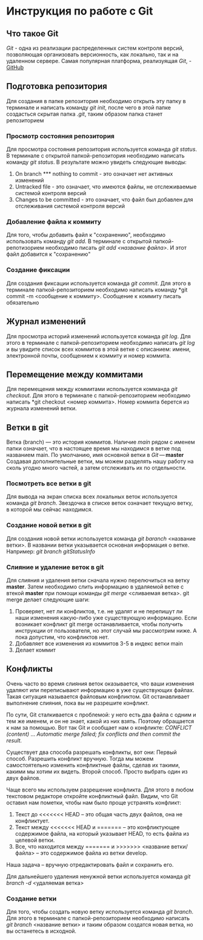 # Инструкция по работе с Git

## Что такое Git
*Git* - одна из реализации распределенных систем контроля версий, позволяющая организовать версионность, как локально, так и на удаленном сервере. Самая популярная платформа, реализуящая *Git*, - [GitHub](https://github.com) 

## Подготовка репозитория
Для создания в папке репозитория необходимо открыть эту папку в терминале и написать команду *git init*, после чего в этой папке создасться скрытая папка *.git*, таким образом папка станет репозиторием

### Просмотр состояния репозитория
Для просмотра состояния репозитория используется команда *git status*. В терминале с открытой папкой-репозитория необходимо написать команду *git status*. В результате можно увидеть следующие выводы:
1. On branch *** nothing to commit - это означает нет активных изменений
2. Untracked file - это означает, что имеются файлы, не отслеживаемые системой контроля версий
3. Changes to be committed - это означает, что файл был добавлен для отслеживания системой контроля версий

### Добавление файла к коммиту
Для того, чтобы добавить файл к "сохранению", необходимо использовать команду *git add*. В терминале с открытой папкой-репотизорием необходимо писать *git add <название файла>*. И этот файл добавится к "сохранению"

### Создание фиксации
Для создания фиксации используется команда *git commit*. Для этого в терминале папкой-репозиторием необходимо написать команду *git commit -m <сообщение к коммиту>. Сообщение к коммиту писать обязательно

## Журнал изменений
Для просмотра историй изменений используется команда *git log*. Для этого в терминале с папкой-репозиторием необходимо написать *git log* и вы увидите список всех коммитов в этой ветке с описанием: имени, электронной почты, сообщением к коммиту и номер коммита.

## Перемещение между коммитами
Для перемещения между коммитами используется комманда *git checkout*. Для этого в терминале с папкой-репозиторием необходимо написать *git checkout <номер коммита>. Номер коммита берется из журнала изменений ветки.

## Ветки в git
Ветка (branch) — это история коммитов.
Наличие *main* рядом с именем папки означает, что в настоящее время мы находимся в ветке под названием main. 
По умолчанию, имя основной ветки в *Git* — **master** 
Создавая дополнительные ветки, мы можем разделять нашу работу на сколь угодно много частей, а затем отслеживать их по отдельности.

### Посмотреть все ветки в git
Для вывода на экран списка всех локальных веток используется команда *git branch*. 
Звездочка в списке веток означает текущую ветку, в которой мы сейчас находимся.

### Создание новой ветки в git
Для создания новой ветки используется команда *git baranch* <название ветки>. В названии ветки указывается основная информация о ветке. Например: *git branch gitStatusInfo*

### Cлияние и удаление веток в git
Для слияния и удаления ветки сначала нужно перелючиться на ветку **master**. Затем необходимо слить информацию в удаляемой ветке с втекой **master** при помощи команды *git merge* <сливаемая ветка>.
git merge делает следующие шаги:
1. Проверяет, нет ли конфликтов, т.е. не удалят и не перепишут ли наши изменения какую-либо уже существующую информацию. Если возникает конфликт git merge останавливается, чтобы получить инструкции от пользователя, но этот случай мы рассмотрим ниже. А пока допустим, что конфликтов нет.
2. Добавляет все изменения из коммитов 3-5 в индекс ветки main
3. Делает коммит

## Конфликты
Очень часто во время слияния веток оказывается, что ваши изменения удаляют или переписывают информацию в уже существующих файлах. Такая ситуация называется файловым конфликтом. Git останавливает выполнение слияния, пока вы не разрешите конфликт.

По сути, Git сталкивается с проблемой: у него есть два файла с одним и тем же именем, и он не знает, какой из них взять. Поэтому обращается к нам за помощью.
Вот так Git и сообщает нам о конфликте: *CONFLICT (content)* ... *Automatic merge failed; fix conflicts and then commit the result.*

Существует два способа разрешать конфликты, вот они:
Первый способ. Разрешить конфликт вручную. Тогда мы можем самостоятельно изменить конфликтные файлы, сделав их такими, какими мы хотим их видеть.
Второй способ. Просто выбрать один из двух файлов.

Чаще всего мы используем разрешение конфликта.
Для этого в любом текстовом редакторе откройте конфликтный файл.
Видим, что Git оставил нам пометки, чтобы нам было проще устранять конфликт:
1. Текст до <<<<<<< HEAD – это общая часть двух файлов, она не конфликтует.
2. Текст между <<<<<<< HEAD и ======= – это конфликтующее содержимое файла, на который указывает HEAD, то есть файла из целевой ветки.
3. Все, что находится между ======= и >>>>>>> <название ветки/файла> – это содержимое файла из ветки develop.

Наша задача – вручную отредактировать файл и сохранить его.

Для дальнейшего удаления ненужной ветки используется команда *git branch -d* <удаляемая ветка>

### Создание ветки
Для того, чтобы создать новую ветку используется команда *git branch*.
Для этого в терминале с папкой-репозиторием необходимо написать *git branch* <название ветки> и таким образом создатся новая ветка, но вы останетесь в исходной.
